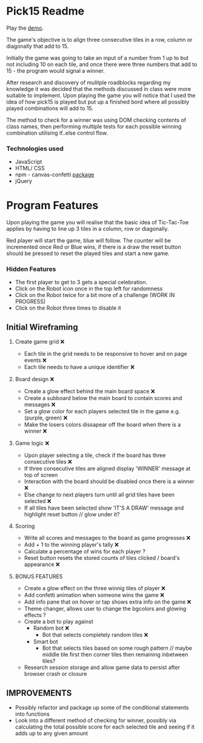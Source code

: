 # Pick15 Readme 

Play the [demo](https://ajsaule.github.io/Project-1-GA/).

The game's objective is to align three consecutive tiles in a row, column or diagonally that add to 15. 

Initially the game was going to take an input of a number from 1 up to but not including 10 on each tile, and once there were three numbers that add to 15 - the program would signal a winner. 

After research and discovery of mulitple roadblocks regarding my knowledge it was decided that the methods discussed in class were more suitable to implement. Upon playing the game you will notice that I used the idea of how pick15 is played but put up a finished bord where all possibly played combinations will add to 15.  

The method to check for a winner was using DOM checking contents of class names, then performing multiple tests for each possible winning combination utilising if..else control flow. 

### Technologies used 
- JavaScript 
- HTML/ CSS 
- npm - canvas-confetti [package](https://www.npmjs.com/package/canvas-confetti)
- jQuery 

# Program Features 

Upon playing the game you will realise that the basic idea of Tic-Tac-Toe applies by having to line up 3 tiles in a column, row or diagonally.

Red player will start the game, blue will follow. The counter will be incremented once Red or Blue wins, if there is a draw the reset button should be pressed to reset the played tiles and start a new game. 

### Hidden Features
- The first player to get to 3 gets a special celebration. 
- Click on the Robot icon once in the top left for randomness 
- Click on the Robot twice for a bit more of a challenge (WORK IN PROGRESS)
- Click on the Robot three times to disable it 


## Initial Wireframing 

1. Create game grid ❌
    - Each tile in the grid needs to be responsive to hover and on page events ❌
    - Each tile needs to have a unique identifier ❌

2. Board design ❌
    - Create a glow effect behind the main board space  ❌
    - Create a subboard below the main board to contain scores and messages  ❌
    - Set a glow color for each players selected tile in the game e.g. (purple, green)  ❌
    - Make the losers colors dissapear off the board when there is a winner ❌

3. Game logic ❌
    - Upon player selecting a tile, check if the board has three consecutive tiles  ❌
    - If three consecutive tiles are aligned display 'WINNER' message at top of screen 
    - Interaction with the board should be disabled once there is a winner ❌
    - Else change to next players turn until all grid tiles have been selected ❌
    - If all tiles have been selected show 'IT'S A DRAW' message and highlight reset button // glow under it? 

4. Scoring 
    - Write all scores and messages to the board as game progresses ❌
    - Add + 1 to the winning player's tally ❌
    - Calculate a percentage of wins for each player ?
    - Reset button resets the stored counts of tiles clicked / board's appearance ❌

5. BONUS FEATURES 
    - Create a glow effect on the three winnig tiles of player ❌
    - Add confetti animation when someone wins the game ❌
    - Add info pane that on hover or tap shows extra info on the game ❌
    - Theme changer, allows user to change the bgcolors and glowing effects ?
    - Create a bot to play against 
        - Random bot ❌
            - Bot that selects completely random tiles  ❌
        - Smart bot 
            - Bot that selects tiles based on some rough pattern
                // maybe middle tile first then corner tiles then remaining inbetween tiles? 
    - Research session storage and allow game data to persist after browser crash or closure

## IMPROVEMENTS 
- Possibly refactor and package up some of the conditional statements into functions 
- Look into a different method of checking for winner, possibly via calculating the total possible score for each selected tile and seeing if it adds up to any given amount 
